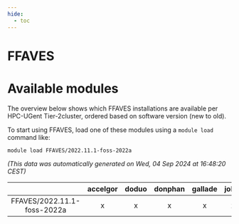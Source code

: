 ```yaml
---
hide:
  - toc
---
```


FFAVES
======

# Available modules


The overview below shows which FFAVES installations are available per HPC-UGent Tier-2cluster, ordered based on software version (new to old).

To start using FFAVES, load one of these modules using a `module load` command like:

```shell
module load FFAVES/2022.11.1-foss-2022a
```

*(This data was automatically generated on Wed, 04 Sep 2024 at 16:48:20 CEST)*  

| |accelgor|doduo|donphan|gallade|joltik|shinx|skitty|
| :---: | :---: | :---: | :---: | :---: | :---: | :---: | :---: |
|FFAVES/2022.11.1-foss-2022a|x|x|x|x|x|-|x|
